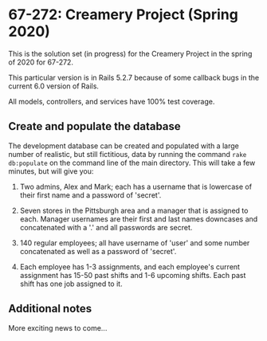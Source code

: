 67-272: Creamery Project (Spring 2020)
===

This is the solution set (in progress) for the Creamery Project in the spring of 2020 for 67-272.

This particular version is in Rails 5.2.7 because of some callback bugs in the current 6.0 version of Rails.

All models, controllers, and services have 100% test coverage.

Create and populate the database
---

The development database can be created and populated with a large number of realistic, but still fictitious, data by running the command `rake db:populate` on the command line of the main directory.  This will take a few minutes, but will give you:

1. Two admins, Alex and Mark; each has a username that is lowercase of their first name and a password of 'secret'.

2. Seven stores in the Pittsburgh area and a manager that is assigned to each.  Manager usernames are their first and last names downcases and concatenated with a '.' and all passwords are secret.

3. 140 regular employees; all have username of 'user' and some number concatenated as well as a password of 'secret'. 

4. Each employee has 1-3 assignments, and each employee's current assignment has 15-50 past shifts and 1-6 upcoming shifts.  Each past shift has one job assigned to it.


Additional notes
---
More exciting news to come...
